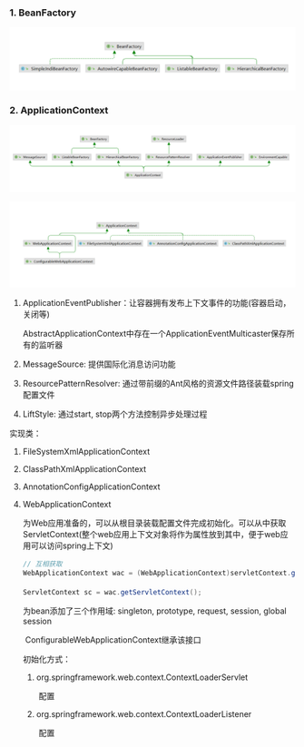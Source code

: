 ### 1. BeanFactory

![BeanFactory继承关系](../image/BeanFactory继承关系.png)

### 2. ApplicationContext

![ApplicationContext继承关系](../image/ApplicationContext继承关系.png)

![image-20210913201712028](../image/ApplicationContext实现类.png)

1. ApplicationEventPublisher：让容器拥有发布上下文事件的功能(容器启动，关闭等)

   ​ AbstractApplicationContext中存在一个ApplicationEventMulticaster保存所有的监听器

2. MessageSource: 提供国际化消息访问功能

3. ResourcePatternResolver: 通过带前缀的Ant风格的资源文件路径装载spring配置文件

4. LiftStyle: 通过start, stop两个方法控制异步处理过程

实现类：

1. FileSystemXmlApplicationContext

2. ClassPathXmlApplicationContext

3. AnnotationConfigApplicationContext

4. WebApplicationContext

   为Web应用准备的，可以从根目录装载配置文件完成初始化。可以从中获取ServletContext(整个web应用上下文对象将作为属性放到其中，便于web应用可以访问spring上下文)

   ```java
   // 互相获取
   WebApplicationContext wac = (WebApplicationContext)servletContext.getAttribute(WebApplicationContext.ROOT_WEB_APPLICATION_CONTEXT_ATTRIBUTE);
   
   ServletContext sc = wac.getServletContext();
   ```

   为bean添加了三个作用域: singleton, prototype, request, session, global session

   ​ ConfigurableWebApplicationContext继承该接口

   初始化方式：

    1. org.springframework.web.context.ContextLoaderServlet

       ​ 配置<listener>

    2. org.springframework.web.context.ContextLoaderListener

       ​ 配置<servlet>





